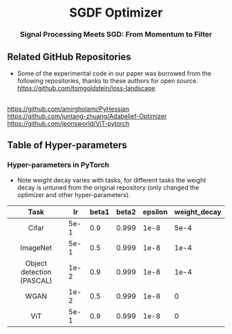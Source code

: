 <h1 align="center">SGDF Optimizer</h1>
<h3 align="center">Signal Processing Meets SGD: From Momentum to Filter</h3>

## Related GitHub Repositories
* Some of the experimental code in our paper was borrowed from the following repositories, thanks to these authors for open source.
<br> https://github.com/tomgoldstein/loss-landscape

<br> https://github.com/amirgholami/PyHessian
<br> https://github.com/juntang-zhuang/Adabelief-Optimizer
<br> https://github.com/jeonsworld/ViT-pytorch


## Table of Hyper-parameters 
### Hyper-parameters in PyTorch
* Note weight decay varies with tasks, for different tasks the weight decay is untuned from the original repository (only changed the optimizer and other hyper-parameters).

|   Task   |  lr | beta1 | beta2 | epsilon | weight_decay | 
|:--------:|-----|-------|-------|---------|--------------|
| Cifar    | 5e-1 | 0.9   | 0.999 | 1e-8    | 5e-4        | 
| ImageNet | 5e-1 |0.5   | 0.999 | 1e-8    | 1e-4         | 
| Object detection (PASCAL) | 1e-2 | 0.9   | 0.999 | 1e-8 | 1e-4         | 
| WGAN | 1e-2 |0.5| 0.999 | 1e-8   | 0            | 
| ViT | 5e-1 |0.9| 0.999 | 1e-8   | 0            | 
